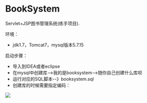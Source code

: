# BookSystem
Servlet+JSP图书管理系统(练手项目).

环境：

- jdk1.7，Tomcat7，mysql版本5.7.15

启动步骤：

- 导入到IDEA或者eclipse
- 在mysql中创建库-->我的是booksystem-->随你自己创建什么库呗
- 运行对应的SQL脚本--》booksystem.sql
- 创建库的时候需要指定编码：

![](https://i.imgur.com/KGaznJy.png)


